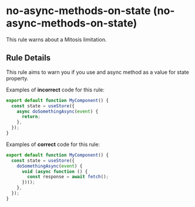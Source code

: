 # no-async-methods-on-state (no-async-methods-on-state)

This rule warns about a Mitosis limitation.

## Rule Details

This rule aims to warn you if you use and async method as a value for state property.

Examples of **incorrect** code for this rule:

```js
export default function MyComponent() {
  const state = useStore({
    async doSomethingAsync(event) {
      return;
    },
  });
}
```

Examples of **correct** code for this rule:

```js
export default function MyComponent() {
  const state = useStore({
    doSomethingAsync(event) {
      void (async function () {
        const response = await fetch();
      })();
    },
  });
}
```
